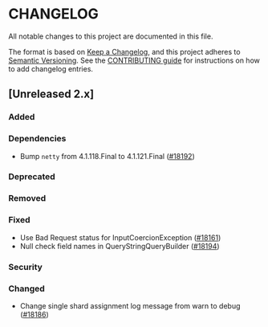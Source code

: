 # CHANGELOG
All notable changes to this project are documented in this file.

The format is based on [Keep a Changelog](https://keepachangelog.com/en/1.0.0/), and this project adheres to [Semantic Versioning](https://semver.org/spec/v2.0.0.html). See the [CONTRIBUTING guide](./CONTRIBUTING.md#Changelog) for instructions on how to add changelog entries.

## [Unreleased 2.x]
### Added

### Dependencies
- Bump `netty` from 4.1.118.Final to 4.1.121.Final ([#18192](https://github.com/opensearch-project/OpenSearch/pull/18192))

### Deprecated

### Removed

### Fixed
- Use Bad Request status for InputCoercionException ([#18161](https://github.com/opensearch-project/OpenSearch/pull/18161))
- Null check field names in QueryStringQueryBuilder ([#18194](https://github.com/opensearch-project/OpenSearch/pull/18194))

### Security

### Changed

- Change single shard assignment log message from warn to debug ([#18186](https://github.com/opensearch-project/OpenSearch/pull/18186))

[Unreleased 2.19.x]: https://github.com/opensearch-project/OpenSearch/compare/fd9a9d90df25bea1af2c6a85039692e815b894f5...2.19
